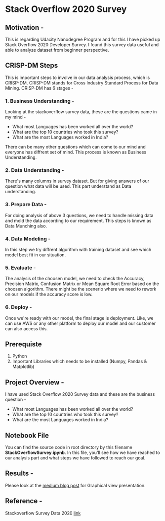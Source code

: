 # Stack Overflow 2020 Survey

## Motivation -
This is regarding Udacity Nanodegree Program and for this I have picked up Stack Overflow 2020 Developer Survey. I found this survey data useful and able to analyze dataset from beginner perspective.

## CRISP-DM Steps
This is important steps to involve in our data analysis process, which is CRISP-DM. CRISP-DM stands for Cross Industry Standard Process for Data Mining. CRISP-DM has 6 stages - 

### 1. Business Understanding - 
Looking at the stackoverflow survey data, these are the questions came in my mind - 

* What most Languages has been worked all over the world?
* What are the top 10 countries who took this survey?
* What are the most Languages worked in India?

There can be many other questions which can come to our mind and everyone has diffrent set of mind. This process is known as Business Understanding.


### 2. Data Understanding -
There's many columns in survey dataset. But for giving answers of our question what data will be used. This part understand as Data understanding.

### 3. Prepare Data - 
For doing analysis of above 3 questions, we need to handle missing data and mold the data according to our requirement. This steps is known as Data Munching also.

### 4. Data Modeling -
In this step we try diffrent algorithm with training dataset and see which model best fit in our situation.

### 5. Evaluate - 
The analysis of the choosen model, we need to check the Accuracy, Precision Matrix, Confusion Matrix or Mean Square Root Error based on the choosen algorithm. There might be the scenerio where we need to rework on our models if the accuracy score is low.

### 6. Deploy -
Once we're ready with our model, the final stage is deployment. Like, we can use AWS or any other platform to deploy our model and our customer can also access this.

## Prerequiste
1. Python
2. Important Libraries which needs to be installed (Numpy, Pandas & Matplotlib)

## Project Overview -
I have used Stack Overflow 2020 Survey data and these are the business question -

* What most Languages has been worked all over the world?
* What are the top 10 countries who took this survey?
* What are the most Languages worked in India?

## Notebook File

You can find the source code in root directory by this filename **StackOverflowSurvey.ipynb**.
In this file, you'll see how we have reached to our analysis part and what steps we have followed to reach our goal.

## Results -

Please look at the [medium blog post](https://pandeysoni.medium.com/stack-overflow-survey-data-2020-4fb247897707) for Graphical view presentation.

## Reference -

Stackoverflow Survey Data 2020 [link](https://insights.stackoverflow.com/survey)

